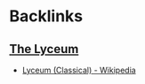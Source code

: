 
# Backlinks
## [The Lyceum](<The Lyceum.md>)
- [Lyceum (Classical) - Wikipedia](<Lyceum (Classical) - Wikipedia.md>)

